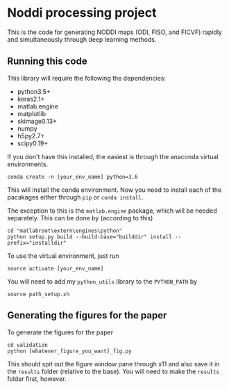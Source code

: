 # Noddi processing project

This is the code for generating NODDI maps (ODI, FISO, and FICVF) rapidly and simultaneously through deep learning methods.

## Running this code

This library will require the following the dependencies:

* python3.5+
* keras2.1+
* matlab.engine
* matplotlib
* skimage0.13+
* numpy
* h5py2.7+
* scipy0.19+

If you don't have this installed, the easiest is through the anaconda virtual environments.

```
conda create -n [your_env_name] python=3.6
```

This will install the conda environment.  Now you need to install each of the pacakages either through `pip` or `conda install`.

The exception to this is the `matlab.engine` package, which will be needed separately.  This can be done by (according to this)

```
cd "matlabroot\extern\engines\python"
python setup.py build --build-base="builddir" install --prefix="installdir"
```

To use the virtual environment, just run

```
source activate [your_env_name]
```

You will need to add my `python_utils` library to the `PYTHON_PATH` by

```
source path_setup.sh
```

## Generating the figures for the paper

To generate the figures for the paper

```
cd validation
python [whatever_figure_you_want]_fig.py
```

This should spit out the figure window pane through x11 and also save it in the `results` folder (relative to the base).  You will need to make the `results` folder first, however.  

